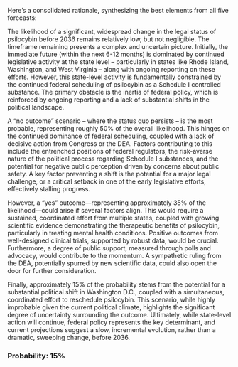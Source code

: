 Here’s a consolidated rationale, synthesizing the best elements from all five forecasts:

The likelihood of a significant, widespread change in the legal status of psilocybin before 2036 remains relatively low, but not negligible. The timeframe remaining presents a complex and uncertain picture. Initially, the immediate future (within the next 6-12 months) is dominated by continued legislative activity at the state level – particularly in states like Rhode Island, Washington, and West Virginia – along with ongoing reporting on these efforts. However, this state-level activity is fundamentally constrained by the continued federal scheduling of psilocybin as a Schedule I controlled substance. The primary obstacle is the inertia of federal policy, which is reinforced by ongoing reporting and a lack of substantial shifts in the political landscape.

A “no outcome” scenario – where the status quo persists – is the most probable, representing roughly 50% of the overall likelihood. This hinges on the continued dominance of federal scheduling, coupled with a lack of decisive action from Congress or the DEA. Factors contributing to this include the entrenched positions of federal regulators, the risk-averse nature of the political process regarding Schedule I substances, and the potential for negative public perception driven by concerns about public safety.  A key factor preventing a shift is the potential for a major legal challenge, or a critical setback in one of the early legislative efforts, effectively stalling progress.

However, a “yes” outcome—representing approximately 35% of the likelihood—could arise if several factors align.  This would require a sustained, coordinated effort from multiple states, coupled with growing scientific evidence demonstrating the therapeutic benefits of psilocybin, particularly in treating mental health conditions. Positive outcomes from well-designed clinical trials, supported by robust data, would be crucial. Furthermore, a degree of public support, measured through polls and advocacy, would contribute to the momentum. A sympathetic ruling from the DEA, potentially spurred by new scientific data, could also open the door for further consideration. 

Finally, approximately 15% of the probability stems from the potential for a substantial political shift in Washington D.C., coupled with a simultaneous, coordinated effort to reschedule psilocybin. This scenario, while highly improbable given the current political climate, highlights the significant degree of uncertainty surrounding the outcome. Ultimately, while state-level action will continue, federal policy represents the key determinant, and current projections suggest a slow, incremental evolution, rather than a dramatic, sweeping change, before 2036.

### Probability: 15%